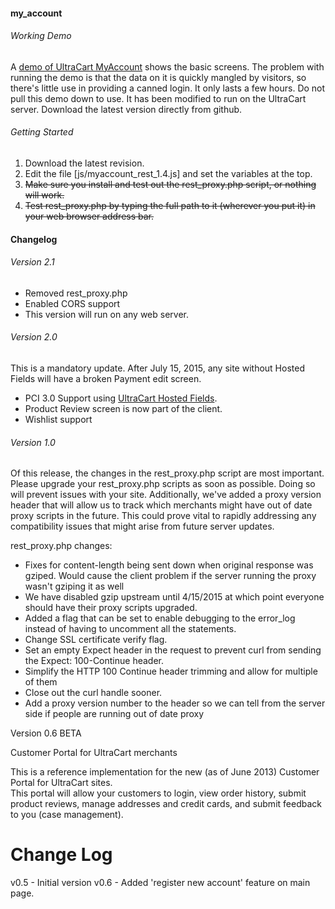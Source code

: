 #### my_account

###### Working Demo
A [demo of UltraCart MyAccount](http://secure.ultracart.com/merchant/integrationcenter/my_account_demo/index.html) shows the basic screens.  The problem with running the demo is that the data on it is quickly mangled by visitors, so there's little use in providing a canned login.  It only lasts a few hours.  Do not pull this demo down to use.  It has been modified to run on the UltraCart server.  Download the latest version directly from github.

###### Getting Started
1. Download the latest revision.
2. Edit the file [js/myaccount_rest_1.4.js] and set the variables at the top.
3. ~~Make sure you install and test out the rest_proxy.php script, or nothing will work.~~
4. ~~Test rest_proxy.php by typing the full path to it (wherever you put it) in your web browser address bar.~~  

#### Changelog

###### Version 2.1
* Removed rest_proxy.php
* Enabled CORS support
* This version will run on any web server.

###### Version 2.0
This is a mandatory update.  After July 15, 2015, any site without Hosted Fields will have a broken Payment edit screen.
* PCI 3.0 Support using [UltraCart Hosted Fields](http://docs.ultracart.com/display/ucdoc/UltraCart+Hosted+Credit+Card+Fields).
* Product Review screen is now part of the client.
* Wishlist support

###### Version 1.0
Of this release, the changes in the rest_proxy.php script are most important.
Please upgrade your rest_proxy.php scripts as soon as possible.  Doing so will prevent issues with your site.  Additionally,
we've added a proxy version header that will allow us to track which merchants might have out of date proxy scripts in the
future.  This could prove vital to rapidly addressing any compatibility issues that might arise from future server updates.

rest_proxy.php changes:
* Fixes for content-length being sent down when original response was gziped.  Would cause the client problem if the server running the proxy wasn't gziping it as well
* We have disabled gzip upstream until 4/15/2015 at which point everyone should have their proxy scripts upgraded.
* Added a flag that can be set to enable debugging to the error_log instead of having to uncomment all the statements.
* Change SSL certificate verify flag.
* Set an empty Expect header in the request to prevent curl from sending the Expect: 100-Continue header.
* Simplify the HTTP 100 Continue header trimming and allow for multiple of them
* Close out the curl handle sooner.
* Add a proxy version number to the header so we can tell from the server side if people are running out of date proxy


Version 0.6 BETA

Customer Portal for UltraCart merchants

This is a reference implementation for the new (as of June 2013) Customer Portal for UltraCart sites.  
This portal will allow your customers to login, view order history, submit product reviews, manage
addresses and credit cards, and submit feedback to you (case management).

Change Log
===============
v0.5 - Initial version
v0.6 - Added 'register new account' feature on main page.
